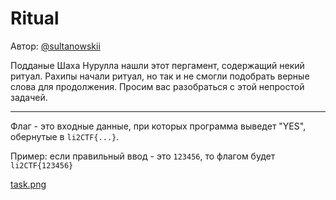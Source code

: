 # Ritual
Автор: [@sultanowskii](http://t.me/sultanowskii)

Подданые Шаха Нурулла нашли этот пергамент, содержащий некий ритуал. Рахипы начали ритуал, но так и не смогли подобрать верные слова для продолжения. Просим вас разобраться с этой непростой задачей.

---

Флаг - это входные данные, при которых программа выведет "YES", обернутые в  `li2CTF{...}`.

Пример: если правильный ввод - это `123456`,  то флагом будет `li2CTF{123456}`

[task.png](https://drive.google.com/file/d/1uHeoa8iKCWUaDpebQwHqHhJHJSqkw06q/view?usp=sharing)
